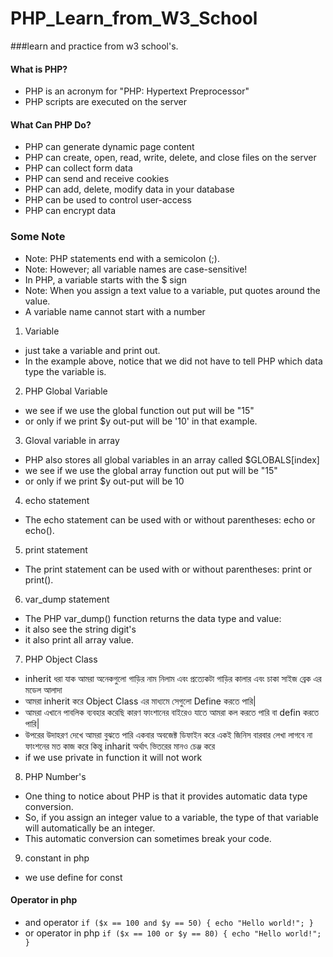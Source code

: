 # PHP_Learn_from_W3_School
###learn and practice from w3 school's.
#### What is PHP?
- PHP is an acronym for "PHP: Hypertext Preprocessor"
- PHP scripts are executed on the server
#### What Can PHP Do?
- PHP can generate dynamic page content
- PHP can create, open, read, write, delete, and close files on the server
- PHP can collect form data
- PHP can send and receive cookies
- PHP can add, delete, modify data in your database
- PHP can be used to control user-access
- PHP can encrypt data

### Some Note
- Note: PHP statements end with a semicolon (;).
- Note: However; all variable names are case-sensitive!
- In PHP, a variable starts with the $ sign
- Note: When you assign a text value to a variable, put quotes around the value.
- A variable name cannot start with a number

1. Variable
- just take a variable and print out.
- In the example above, notice that we did not have to tell PHP which data type the variable is.

2. PHP Global Variable
- we see if we use the global function out put will be "15"
- or only if we print $y out-put will be '10' in that example.

3. Gloval variable in array
- PHP also stores all global variables in an array called $GLOBALS[index]
- we see if we use the global array function out put will be "15"
- or only if we print $y out-put will be 10

4. echo statement
- The echo statement can be used with or without parentheses: echo or echo().

5. print statement
- The print statement can be used with or without parentheses: print or print().

6. var_dump statement
- The PHP var_dump() function returns the data type and value:
- it also see the string digit's
- it also print all array value.

7. PHP Object Class
-  inherit ধরা যাক আমরা অনেকগুলো গাড়ির নাম নিলাম এবং প্রত্যেকটা গাড়ির কালার এবং চাকা সাইজ ব্রেক এর মডেল আলাদা
- আমরা inherit করে Object Class এর মাধ্যমে সেগুলো Define করতে পারি|
- আমরা এখানে পাবলিক ব্যবহার করেছি কারণ ফাংশানের বাইরেও যাতে আমরা কল করতে পারি বা defin করতে পারি|
- উপরের উদাহরণ দেখে আমরা বুঝতে পারি একবার অবজেক্ট ডিফাইন করে একই জিনিস বারবার লেখা লাগবে না ফাংশনের মত কাজ করে কিন্তু inharit অর্থাৎ ভিতরের মানও চেঞ্জ করে
- if we use private in function it will not work

8. PHP Number's
- One thing to notice about PHP is that it provides automatic data type conversion.
- So, if you assign an integer value to a variable, the type of that variable will automatically be an integer.
- This automatic conversion can sometimes break your code.

9. constant in php
- we use define for const

#### Operator in php
- and  operator ``` if ($x == 100 and $y == 50) {
    echo "Hello world!";
} ```
- or operator in php ``` if ($x == 100 or $y == 80) {
    echo "Hello world!";
} ```